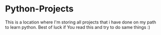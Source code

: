 # Python-Projects
This is a location where I'm storing all projects that i have done on my path to learn python.
Best of luck if You read this and try to do same things :) 

